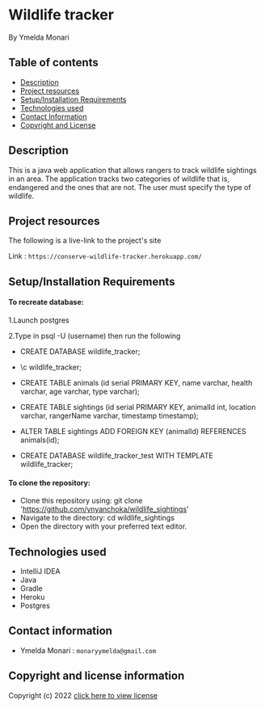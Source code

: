 # Wildlife tracker
By Ymelda Monari



## Table of contents
+ [Description](#Description)
+ [Project resources](#project-resources)
+ [Setup/Installation Requirements](#setupinstallation-requirements)
+ [Technologies used](#technologies-used)
+ [Contact Information](#contact-information)
+ [Copyright and License](#copyright-and-license-information)


## Description
This is a java web application that allows rangers to track wildlife sightings in an area. The application tracks two categories of wildlife that is, endangered and the ones that are not. The user must specify the type of wildlife.
## Project resources
The following is a live-link to the project's site

Link : `https://conserve-wildlife-tracker.herokuapp.com/`


## Setup/Installation Requirements
#### To recreate database:

1.Launch postgres

2.Type in psql -U (username) then run the following
- CREATE DATABASE wildlife_tracker;
- \c wildlife_tracker;

- CREATE TABLE animals (id serial PRIMARY KEY, name varchar, health varchar, age varchar, type varchar);

- CREATE TABLE sightings (id serial PRIMARY KEY, animalId int, location varchar, rangerName varchar, timestamp timestamp);
- ALTER TABLE sightings ADD FOREIGN KEY (animalId) REFERENCES animals(id);

- CREATE DATABASE wildlife_tracker_test WITH TEMPLATE wildlife_tracker;




#### To clone the repository:
- Clone this repository using:
  git clone 'https://github.com/ynyanchoka/wildlife_sightings'
- Navigate to the directory:
  cd wildlife_sightings
- Open the directory with your preferred text editor.

## Technologies used
+ IntelliJ IDEA
+ Java
+ Gradle
+ Heroku
+ Postgres




## Contact information
+ Ymelda Monari : `monaryymelda@gmail.com`

## Copyright and license information

Copyright (c) 2022 [click here to view license](LICENSE)
